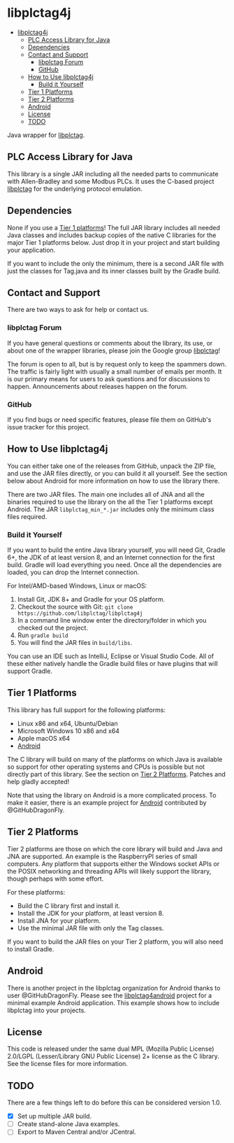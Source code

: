 # libplctag4j

- [libplctag4j](#libplctag4j)
  - [PLC Access Library for Java](#plc-access-library-for-java)
  - [Dependencies](#dependencies)
  - [Contact and Support](#contact-and-support)
    - [libplctag Forum](#libplctag-forum)
    - [GitHub](#github)
  - [How to Use libplctag4j](#how-to-use-libplctag4j)
    - [Build it Yourself](#build-it-yourself)
  - [Tier 1 Platforms](#tier-1-platforms)
  - [Tier 2 Platforms](#tier-2-platforms)
  - [Android](#android)
  - [License](#license)
  - [TODO](#todo)

Java wrapper for [libplctag](https://github.com/libplctag/libplctag).

## PLC Access Library for Java

This library is a single JAR including all the needed parts to communicate with Allen-Bradley and some Modbus PLCs.   It uses the C-based project [libplctag](https://github.com/libplctag/libplctag) for the underlying protocol emulation.

## Dependencies

None if you use a [Tier 1 platforms](#tier-1-platforms)!  The full JAR library includes all needed Java classes and includes backup copies of the native C libraries for the major Tier 1 platforms below.  Just drop it in your project and start building your application.

If you want to include the only the minimum, there is a second JAR file with just the classes for Tag.java and its inner classes built by the Gradle build.

## Contact and Support

There are two ways to ask for help or contact us.

### libplctag Forum

If you have general questions or comments about the
library, its use, or about one of the wrapper libraries, please join the Google group
[libplctag](https://groups.google.com/forum/#!forum/libplctag)!

The forum is open to all, but is by request only to keep the spammers down.  The traffic is fairly
light with usually a small number of emails per month.  It is our primary means for users to
ask questions and for discussions to happen.   Announcements about releases happen on the forum.

### GitHub

If you find bugs or need specific features, please file them on GitHub's issue tracker for
this project.

## How to Use libplctag4j

You can either take one of the releases from GitHub, unpack the ZIP file, and use the JAR files directly, or you can build it all yourself.   See the section below about Android for more information on how to use the library there.

There are two JAR files.  The main one includes all of JNA and all the binaries required to use the library on the all the Tier 1 platforms except Android.   The JAR `libplctag_min_*.jar` includes only the minimum class files required.

### Build it Yourself

If you want to build the entire Java library yourself, you will need Git, Gradle 6+, the JDK of at least version 8, and an Internet connection for the first build.  Gradle will load everything you need.  Once all the dependencies are loaded, you can drop the Internet connection.

For Intel/AMD-based Windows, Linux or macOS:

1. Install Git, JDK 8+ and Gradle for your OS platform.
2. Checkout the source with Git: `git clone https://github.com/libplctag/libplctag4j`
3. In a command line window enter the directory/folder in which you checked out the project.
4. Run `gradle build`
5. You will find the JAR files in `build/libs`.

You can use an IDE such as IntelliJ, Eclipse or Visual Studio Code.  All of these either natively handle the Gradle build files or have plugins that will support Gradle.

## Tier 1 Platforms

This library has full support for the following platforms:

- Linux x86 and x64, Ubuntu/Debian
- Microsoft Windows 10 x86 and x64
- Apple macOS x64
- [Android](https://github.com/libplctag/libplctag4android)

The C library will build on many of the platforms on which Java is available so support for other operating systems and CPUs is possible but not directly part of this library.  See the section on [Tier 2 Platforms](#tier-2-platforms).   Patches and help gladly accepted!

Note that using the library on Android is a more complicated process.  To make it easier, there is an example project for [Android](https://github.com/libplctag/libplctag4android) contributed by @GitHubDragonFly.

## Tier 2 Platforms

Tier 2 platforms are those on which the core library will build and Java and JNA are supported.  An example is the RaspberryPI series of small computers.  Any platform that supports either the Windows socket APIs or the POSIX networking and threading APIs will likely support the library, though perhaps with some effort.

For these platforms:

- Build the C library first and install it.
- Install the JDK for your platform, at least version 8.
- Install JNA for your platform.
- Use the minimal JAR file with only the Tag classes.

If you want to build the JAR files on your Tier 2 platform, you will also need to install Gradle.

## Android

There is another project in the libplctag organization for Android thanks to user @GitHubDragonFly.   Please see the [libplctag4android](https://github.com/libplctag/libplctag4android) project for a minimal example Android application.   This example shows how to include libplctag into your projects.

## License

This code is released under the same dual MPL (Mozilla Public License) 2.0/LGPL (Lesser/Library GNU Public License) 2+ license as the C library.  See the license files for more information.

## TODO

There are a few things left to do before this can be considered version 1.0.

- [x] Set up multiple JAR build.
- [ ] Create stand-alone Java examples.
- [ ] Export to Maven Central and/or JCentral.
